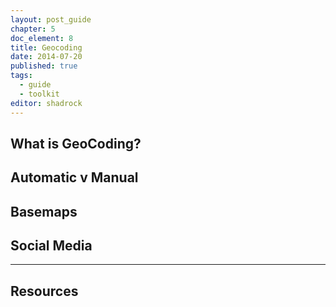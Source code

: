 ```yaml
---
layout: post_guide
chapter: 5
doc_element: 8
title: Geocoding
date: 2014-07-20
published: true
tags:
  - guide
  - toolkit
editor: shadrock
---
```



## What is GeoCoding?

##  Automatic v Manual

## Basemaps

## Social Media

---

## Resources




